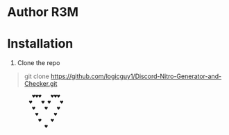 # Author R3M
# Installation
1. Clone the repo 
>git clone https://github.com/logicguy1/Discord-Nitro-Generator-and-Checker.git
­
­
­
­
```
        ♥♥♥   ♥♥♥
       ♥   ♥ ♥   ♥
        ♥   ♥   ♥ 
         ♥     ♥
          ♥   ♥
            ♥
```

